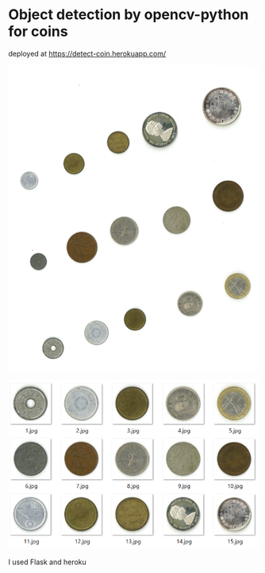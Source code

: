 # Object detection by opencv-python for coins

deployed at https://detect-coin.herokuapp.com/

![Image](https://github.com/Fukasawa-gu/detect-coin/blob/master/static/images/test_before.jpg?raw=true)

![Image2](https://github.com/Fukasawa-gu/detect-coin/blob/master/static/images/test2.png?raw=true)

I used Flask and heroku
